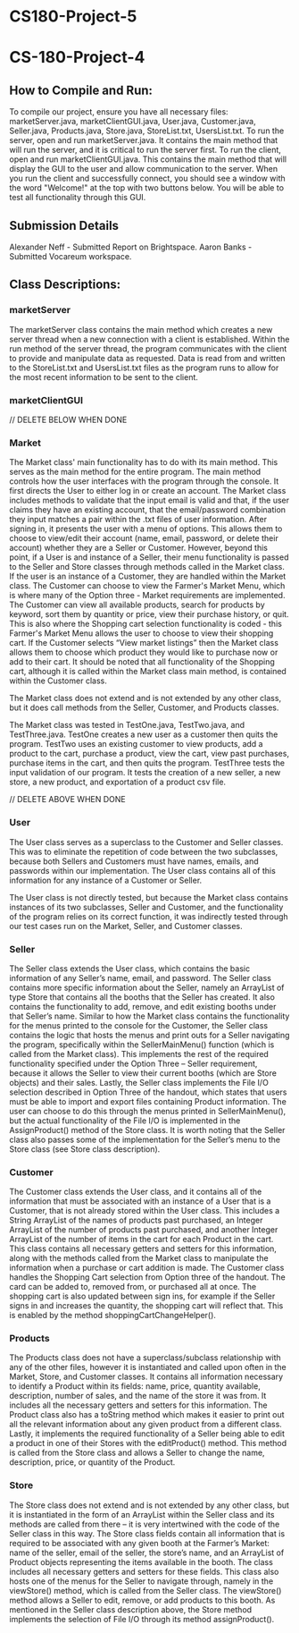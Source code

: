 # CS180-Project-5
# CS-180-Project-4


## How to Compile and Run:

To compile our project, ensure you have all necessary files: marketServer.java, marketClientGUI.java, User.java, Customer.java, Seller.java, Products.java, Store.java, StoreList.txt, UsersList.txt. To run the server, open and run marketServer.java. It contains the main method that will run the server, and it is critical to run the server first. To run the client, open and run marketClientGUI.java. This contains the main method that will display the GUI to the user and allow communication to the server. When you run the client and successfully connect, you should see a window with the word "Welcome!" at the top with two buttons below. You will be able to test all functionality through this GUI.


## Submission Details

Alexander Neff - Submitted Report on Brightspace. 
Aaron Banks - Submitted Vocareum workspace.


## Class Descriptions: 

### marketServer

The marketServer class contains the main method which creates a new server thread when a new connection with a client is established. Within the run method of the server thread, the program communicates with the client to provide and manipulate data as requested. Data is read from and written to the StoreList.txt and UsersList.txt files as the program runs to allow for the most recent information to be sent to the client. 


### marketClientGUI



// DELETE BELOW WHEN DONE


### Market

The Market class' main functionality has to do with its main method. This serves as the main method for the entire program. The main method controls how the user interfaces with the program through the console. It first directs the User to either log in or create an account. The Market class includes methods to validate that the input email is valid and that, if the user claims they have an existing account, that the email/password combination they input matches a pair within the .txt files of user information. After signing in, it presents the user with a menu of options. This allows them to choose to view/edit their account (name, email, password, or delete their account) whether they are a Seller or Customer. However, beyond this point, if a User is and instance of a Seller, their menu functionality is passed to the Seller and Store classes through methods called in the Market class. If the user is an instance of a Customer, they are handled within the Market class. The Customer can choose to view the Farmer's Market Menu, which is where many of the Option three - Market requirements are implemented. The Customer can view all available products, search for products by keyword, sort them by quantity or price, view their purchase history, or quit. This is also where the Shopping cart selection functionality is coded - this Farmer's Market Menu allows the user to choose to view their shopping cart. If the Customer selects “View market listings” then the Market class allows them to choose which product they would like to purchase now or add to their cart. It should be noted that all functionality of the Shopping cart, although it is called within the Market class main method, is contained within the Customer class.

The Market class does not extend and is not extended by any other class, but it does call methods from the Seller, Customer, and Products classes.

The Market class was tested in TestOne.java, TestTwo.java, and TestThree.java. TestOne creates a new user as a customer then quits the program. TestTwo uses an existing customer to view products, add a product to the cart, purchase a product, view the cart, view past purchases, purchase items in the cart, and then quits the program. TestThree tests the input validation of our program. It tests the creation of a new seller, a new store, a new product, and exportation of a product csv file.

// DELETE ABOVE WHEN DONE


### User

The User class serves as a superclass to the Customer and Seller classes. This was to eliminate the repetition of code between the two subclasses, because both Sellers and Customers must have names, emails, and passwords within our implementation. The User class contains all of this information for any instance of a Customer or Seller.

The User class is not directly tested, but because the Market class contains instances of its two subclasses, Seller and Customer, and the functionality of the program relies on its correct function, it was indirectly tested through our test cases run on the Market, Seller, and Customer classes. 



### Seller

The Seller class extends the User class, which contains the basic information of any Seller’s name, email, and password. The Seller class contains more specific information about the Seller, namely an ArrayList of type Store that contains all the booths that the Seller has created. It also contains the functionality to add, remove, and edit existing booths under that Seller’s name. Similar to how the Market class contains the functionality for the menus printed to the console for the Customer, the Seller class contains the logic that hosts the menus and print outs for a Seller navigating the program, specifically within the SellerMainMenu() function (which is called from the Market class). This implements the rest of the required functionality specified under the Option Three – Seller requirement, because it allows the Seller to view their current booths (which are Store objects) and their sales. Lastly, the Seller class implements the File I/O selection described in Option Three of the handout, which states that users must be able to import and export files containing Product information. The user can choose to do this through the menus printed in SellerMainMenu(), but the actual functionality of the File I/O is implemented in the AssignProduct() method of the Store class. It is worth noting that the Seller class also passes some of the implementation for the Seller’s menu to the Store class (see Store class description).


### Customer

The Customer class extends the User class, and it contains all of the information that must be associated with an instance of a User that is a Customer, that is not already stored within the User class. This includes a String ArrayList of the names of products past purchased, an Integer ArrayList of the number of products past purchased, and another Integer ArrayList of the number of items in the cart for each Product in the cart. This class contains all necessary getters and setters for this information, along with the methods called from the Market class to manipulate the information when a purchase or cart addition is made. The Customer class handles the Shopping Cart selection from Option three of the handout. The card can be added to, removed from, or purchased all at once. The shopping cart is also updated between sign ins, for example if the Seller signs in and increases the quantity, the shopping cart will reflect that. This is enabled by the method shoppingCartChangeHelper(). 


### Products

The Products class does not have a superclass/subclass relationship with any of the other files, however it is instantiated and called upon often in the Market, Store, and Customer classes. It contains all information necessary to identify a Product within its fields: name, price, quantity available, description, number of sales, and the name of the store it was from. It includes all the necessary getters and setters for this information. The Product class also has a toString method which makes it easier to print out all the relevant information about any given product from a different class. Lastly, it implements the required functionality of a Seller being able to edit a product in one of their Stores with the editProduct() method. This method is called from the Store class and allows a Seller to change the name, description, price, or quantity of the Product. 


### Store

The Store class does not extend and is not extended by any other class, but it is instantiated in the form of an ArrayList within the Seller class and its methods are called from there – it is very intertwined with the code of the Seller class in this way. The Store class fields contain all information that is required to be associated with any given booth at the Farmer’s Market: name of the seller, email of the seller, the store’s name, and an ArrayList of Product objects representing the items available in the booth. The class includes all necessary getters and setters for these fields. This class also hosts one of the menus for the Seller to navigate through, namely in the viewStore() method, which is called from the Seller class. The viewStore() method allows a Seller to edit, remove, or add products to this booth. As mentioned in the Seller class description above, the Store method implements the selection of File I/O through its method assignProduct().


